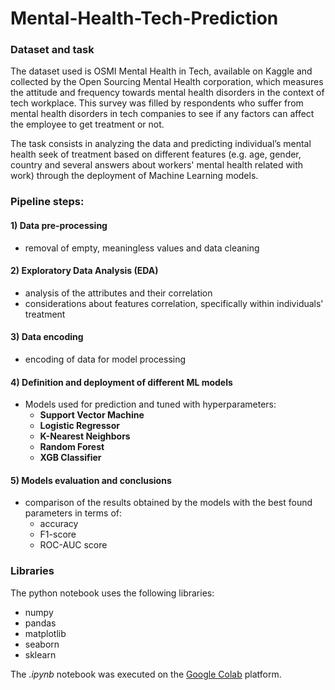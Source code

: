 # Mental-Health-Tech-Prediction

### Dataset and task

The dataset used is OSMI Mental Health in Tech, available on Kaggle and collected by the Open Sourcing Mental Health corporation, which measures the attitude and frequency towards mental health disorders in the context of tech workplace. This survey was filled by respondents who suffer from mental health disorders in tech companies to see if any factors can affect the employee to get treatment or not.

The task consists in analyzing the data and predicting individual’s mental health seek of treatment based on different features (e.g. age, gender, country and several answers about workers' mental health related with work) through the deployment of Machine Learning models.

### Pipeline steps:

#### 1) Data pre-processing
- removal of empty, meaningless values and data cleaning

#### 2) Exploratory Data Analysis (EDA)
- analysis of the attributes and their correlation
- considerations about features correlation, specifically within individuals' treatment

#### 3) Data encoding
- encoding of data for model processing 

#### 4) Definition and deployment of different ML models
- Models used for prediction and tuned with hyperparameters:
  - **Support Vector Machine**
  - **Logistic Regressor**
  - **K-Nearest Neighbors**
  - **Random Forest**
  - **XGB Classifier**

#### 5) Models evaluation and conclusions
- comparison of the results obtained by the models with the best found parameters in terms of:
  - accuracy
  - F1-score
  - ROC-AUC score
        
### Libraries

The python notebook uses the following libraries:
- numpy
- pandas
- matplotlib
- seaborn
- sklearn

The *.ipynb* notebook was executed on the [Google Colab](https://colab.research.google.com) platform.
